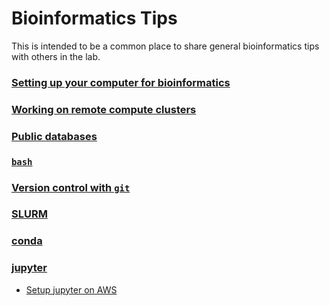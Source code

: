 # Bioinformatics Tips

This is intended to be a common place to share general bioinformatics tips
with others in the lab.

### [Setting up your computer for bioinformatics](local_setup/README.md)

### [Working on remote compute clusters](remote_setup/README.md)

### [Public databases](databases/README.md)

### [`bash`](bash/README.md)

### [Version control with `git`](git/README.md)

### [SLURM](slurm/README.md)

### [conda](conda/README.md)

### [jupyter](jupyter/README.md)

  +  [Setup jupyter on AWS](jupyter/setup_AWS.md)
